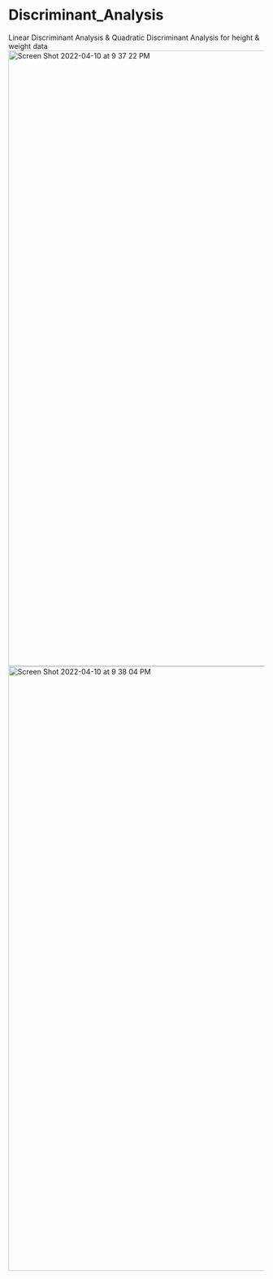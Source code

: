 # Discriminant_Analysis
Linear Discriminant Analysis & Quadratic Discriminant Analysis for height & weight data
<img width="1211" alt="Screen Shot 2022-04-10 at 9 37 22 PM" src="https://user-images.githubusercontent.com/46847990/162651019-65c8bfb5-6b40-47eb-80cc-39c9d9100fb7.png">
<img width="1189" alt="Screen Shot 2022-04-10 at 9 38 04 PM" src="https://user-images.githubusercontent.com/46847990/162651008-0182b6ab-5e8a-46df-ae0c-f82e3eabd16a.png">
